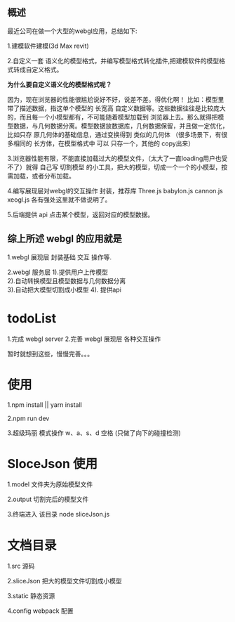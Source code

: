 概述
--

最近公司在做一个大型的webgl应用，总结如下:

1.建模软件建模(3d Max revit)

2.自定义一套 语义化的模型格式，并编写模型格式转化插件,把建模软件的模型格式转成自定义格式。

**为什么要自定义语义化的模型格式呢？**

因为，现在浏览器的性能很尴尬说好不好，说差不差。得优化啊！
比如：模型里带了描述数据，指这单个模型的 长宽高 自定义数据等。这些数据往往是比较庞大的，而且每一个小模型都有，不可能随着模型加载到 浏览器上去。那么就得把模型数据，与几何数据分离。模型数据放数据库，几何数据保留，并且做一定优化，比如只存 原几何体的基础信息，通过变换得到 类似的几何体 
（很多场景下，有很多相同的 长方体，在模型格式中 可以 只存一个，其他的 copy出来）

3.浏览器性能有限，不能直接加载过大的模型文件，（太大了一直loading用户也受不了）就得 自己写 切割模型 的小工具，把大的模型，切成一个一个的小模型，按需加载，或者分布加载。

4.编写展现层对webgl的交互操作 封装，推荐库 Three.js babylon.js cannon.js xeogl.js 
各有强处这里就不做说明了。

5.后端提供 api 点击某个模型，返回对应的模型数据。


综上所述 webgl 的应用就是
----------------

 
1.webgl 展现层 封装基础 交互 操作等.

2.webgl 服务层 
1).提供用户上传模型  
2).自动转换模型且模型数据与几何数据分离  
3).自动把大模型切割成小模型 
4). 提供api

# todoList
1.完成 webgl server 
2.完善 webgl 展现层 各种交互操作

暂时就想到这些，慢慢完善。。。

# 使用
1.npm install || yarn install

2.npm run dev 

3.超级玛丽 模式操作 w、a、s、d 空格 (只做了向下的碰撞检测)

# SloceJson 使用
1.model 文件夹为原始模型文件

2.output 切割完后的模型文件

3.终端进入 该目录 node sliceJson.js

# 文档目录
1.src 源码

2.sliceJson 把大的模型文件切割成小模型  

3.static 静态资源 

4.config webpack 配置